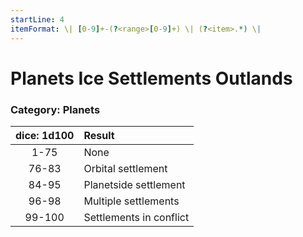```yaml
---
startLine: 4
itemFormat: \| [0-9]+-(?<range>[0-9]+) \| (?<item>.*) \|
---
```

# Planets Ice Settlements Outlands
### Category: Planets

| dice: 1d100 | Result |
|:----:|:-------|
| 1-75 | None |
| 76-83 | Orbital settlement |
| 84-95 | Planetside settlement |
| 96-98 | Multiple settlements |
| 99-100 | Settlements in conflict |